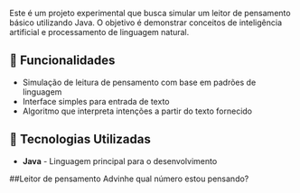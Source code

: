 Este é um projeto experimental que busca simular um leitor de pensamento básico utilizando Java. O objetivo é demonstrar conceitos de inteligência artificial e processamento de linguagem natural.

## 📌 Funcionalidades
- Simulação de leitura de pensamento com base em padrões de linguagem
- Interface simples para entrada de texto
- Algoritmo que interpreta intenções a partir do texto fornecido

## 🚀 Tecnologias Utilizadas
- **Java** - Linguagem principal para o desenvolvimento 

##Leitor de pensamento
Advinhe qual número estou pensando? 

